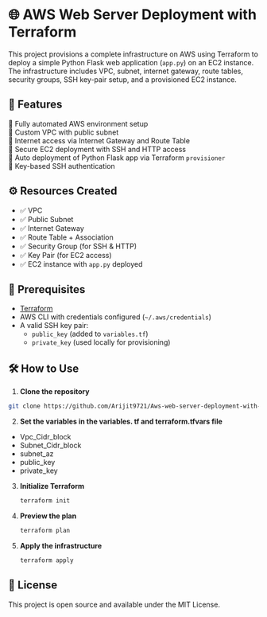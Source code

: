 # 🌐 AWS Web Server Deployment with Terraform

This project provisions a complete infrastructure on AWS using Terraform to deploy a simple Python Flask web application (`app.py`) on an EC2 instance. The infrastructure includes VPC, subnet, internet gateway, route tables, security groups, SSH key-pair setup, and a provisioned EC2 instance.



## 🚀 Features

🔹 Fully automated AWS environment setup  
🔹 Custom VPC with public subnet  
🔹 Internet access via Internet Gateway and Route Table  
🔹 Secure EC2 deployment with SSH and HTTP access  
🔹 Auto deployment of Python Flask app via Terraform `provisioner`  
🔹 Key-based SSH authentication



## ⚙️ Resources Created

- ✅ VPC  
- ✅ Public Subnet  
- ✅ Internet Gateway  
- ✅ Route Table + Association  
- ✅ Security Group (for SSH & HTTP)  
- ✅ Key Pair (for EC2 access)  
- ✅ EC2 instance with `app.py` deployed


## 📌 Prerequisites

- [Terraform](https://developer.hashicorp.com/terraform/downloads)
- AWS CLI with credentials configured (`~/.aws/credentials`)
- A valid SSH key pair:
  - `public_key` (added to `variables.tf`)
  - `private_key` (used locally for provisioning)



## 🛠️ How to Use

1. **Clone the repository**

```bash
git clone https://github.com/Arijit9721/Aws-web-server-deployment-with-Terraform.git
```
2. **Set the variables in the variables. tf  and terraform.tfvars file**
 - Vpc_Cidr_block
 - Subnet_Cidr_block
 - subnet_az
 - public_key
 - private_key
 
 3. **Initialize Terraform**
	 ``` bash
	 terraform init
	 ```
 4. **Preview the plan**
	 ``` bash
	 terraform plan
	 ``` 

5. **Apply the infrastructure**
	``` bash
	terraform apply
	```

##  📄 License

This project is open source and available under the MIT License.



